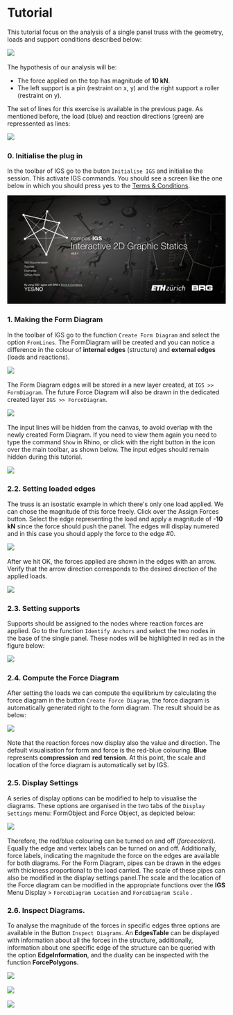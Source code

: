 # Tutorial

This tutorial focus on the analysis of a single panel truss with the geometry, loads and support conditions described below:

![](https://files.gitbook.com/v0/b/gitbook-x-prod.appspot.com/o/spaces%2F-MdX4hXGftusLhGYoC90%2Fuploads%2FkJb8j7MKBeFBgdS4LByN%2Fimage.png?alt=media\&token=c887bf8c-ef7b-4308-9403-7ba582246ba8)

The hypothesis of our analysis will be:

* The force applied on the top has magnitude of **10 kN**.
* The left support is a pin (restraint on x, y) and the right support a roller (restraint on y).

The set of lines for this exercise is available in the previous page. As mentioned before, the load (blue) and reaction directions (green) are repressented as lines:

![](https://files.gitbook.com/v0/b/gitbook-x-prod.appspot.com/o/spaces%2F-MdX4hXGftusLhGYoC90%2Fuploads%2Fra2qMBdUYdaB7Kucjo8v%2Fimage.png?alt=media\&token=812d7628-2e7f-4660-b788-9e4c6db59e1a)

### 0. Initialise the plug in <a href="#id-1.-making-the-form-diagram" id="id-1.-making-the-form-diagram"></a>

In the toolbar of IGS go to the buton `Initialise IGS` and initialise the session. This activate IGS commands. You should see a screen like the one below in which you should press yes to the [Terms & Conditions](../additional-information/legal-terms.md).

![](<../.gitbook/assets/image (133).png>)

### 1. Making the Form Diagram <a href="#id-1.-making-the-form-diagram" id="id-1.-making-the-form-diagram"></a>

In the toolbar of IGS go to the function `Create Form Diagram` and select the option `FromLines`. The FormDiagram will be created and you can notice a difference in the colour of **internal edges** (structure) and **external edges** (loads and reactions).

![](https://files.gitbook.com/v0/b/gitbook-x-prod.appspot.com/o/spaces%2F-MdX4hXGftusLhGYoC90%2Fuploads%2FpxPRKkwWJXSRYEnbjdzo%2Fimage.png?alt=media\&token=e12fb1e4-b770-474b-aef8-7d9d05d0d470)

The Form Diagram edges will be stored in a new layer created, at `IGS >> FormDiagram`. The future Force Diagram will also be drawn in the dedicated created layer `IGS >> ForceDiagram`.

![](https://files.gitbook.com/v0/b/gitbook-x-prod.appspot.com/o/spaces%2F-MdX4hXGftusLhGYoC90%2Fuploads%2F65RGYV4SUBgiz8w7Y0Uk%2Fimage.png?alt=media\&token=a1ad65b2-8d33-4e8d-b2ee-76f495fb5307)

The input lines will be hidden from the canvas, to avoid overlap with the newly created Form Diagram. If you need to view them again you need to type the command `Show` in Rhino, or click with the right button in the icon over the main toolbar, as shown below. The input edges should remain hidden during this tutorial.

![](https://files.gitbook.com/v0/b/gitbook-x-prod.appspot.com/o/spaces%2F-MdX4hXGftusLhGYoC90%2Fuploads%2FyIdljQ2HZYg8QR6Kf7nj%2Fimage.png?alt=media\&token=acd45cfd-12bc-4bdb-8341-16f618b53872)

### 2.2. Setting loaded edges <a href="#id-2.2.-setting-loaded-edges" id="id-2.2.-setting-loaded-edges"></a>

The truss is an isostatic example in which there's only one load applied. We can chose the magnitude of this force freely. Click over the Assign Forces button. Select the edge representing the load and apply a magnitude of **-10 kN** since the force should push the panel. The edges will display numered and in this case you should apply the force to the edge #0.

![](https://files.gitbook.com/v0/b/gitbook-x-prod.appspot.com/o/spaces%2F-MdX4hXGftusLhGYoC90%2Fuploads%2FZnmRYirQZHmzxbn6D5eW%2Fimage.png?alt=media\&token=b9fde3f7-a250-4600-bd7b-40f3b9615587)

After we hit OK, the forces applied are shown in the edges with an arrow. Verify that the arrow direction corresponds to the desired direction of the applied loads.

![](https://files.gitbook.com/v0/b/gitbook-x-prod.appspot.com/o/spaces%2F-MdX4hXGftusLhGYoC90%2Fuploads%2Fufxx57B5u1IMpOG0U71M%2Fimage.png?alt=media\&token=32f0da49-dcd6-4478-a14b-123ecf15e8b1)

### 2.3. Setting supports <a href="#id-2.3.-setting-supports" id="id-2.3.-setting-supports"></a>

Supports should be assigned to the nodes where reaction forces are applied. Go to the function `Identify Anchors` and select the two nodes in the base of the single panel. These nodes will be highlighted in red as in the figure below:

![](https://files.gitbook.com/v0/b/gitbook-x-prod.appspot.com/o/spaces%2F-MdX4hXGftusLhGYoC90%2Fuploads%2F5Gzt8LnxRIB46CCQMz1z%2Fimage.png?alt=media\&token=a1ff5b16-0436-4093-be7a-cc24a94e491d)

### 2.4. Compute the Force Diagram <a href="#id-2.4.-compute-the-force-diagram" id="id-2.4.-compute-the-force-diagram"></a>

After setting the loads we can compute the equilibrium by calculating the force diagram in the button `Create Force Diagram`, the force diagram is automatically generated right to the form diagram. The result should be as below:

![](https://files.gitbook.com/v0/b/gitbook-x-prod.appspot.com/o/spaces%2F-MdX4hXGftusLhGYoC90%2Fuploads%2F1jHSfAkfu4FNTLJ49ZM5%2Fimage.png?alt=media\&token=8ee4f090-8d99-427c-bf07-d44b51b9da33)

Note that the reaction forces now display also the value and direction. The default visualisation for form and force is the red-blue colouring. **Blue** represents **compression** and **red** **tension**. At this point, the scale and location of the force diagram is automatically set by IGS.

### 2.5. Display Settings <a href="#id-2.5.-display-settings" id="id-2.5.-display-settings"></a>

A series of display options can be modified to help to visualise the diagrams. These options are organised in the two tabs of the `Display Settings` menu: FormObject and Force Object, as depicted below:

![](https://files.gitbook.com/v0/b/gitbook-x-prod.appspot.com/o/spaces%2F-MdX4hXGftusLhGYoC90%2Fuploads%2FbRibJMpF5wCFFNLnIVjS%2Fimage.png?alt=media\&token=56c05e51-4ef3-4285-8afc-9bf19527c7c5)

Therefore, the red/blue colouring can be turned on and off (_forcecolors_). Equally the edge and vertex labels can be turned on and off. Additionally, force labels, indicating the magnitude the force on the edges are available for both diagrams. For the Form Diagram, pipes can be drawn in the edges with thickness proportional to the load carried. The scale of these pipes can also be modified in the display settings panel.The scale and the location of the Force diagram can be modified in the appropriate functions over the **IGS** Menu Display > `ForceDiagram Location` and `ForceDiagram Scale` .

### 2.6. Inspect Diagrams. <a href="#id-2.6.-inspect-diagrams" id="id-2.6.-inspect-diagrams"></a>

To analyse the magnitude of the forces in specific edges three options are available in the Button `Inspect Diagrams`. An **EdgesTable** can be displayed with information about all the forces in the structure, additionally, information about one specific edge of the structure can be queried with the option **EdgeInformation**, and the duality can be inspected with the function **ForcePolygons.**

![](https://files.gitbook.com/v0/b/gitbook-x-prod.appspot.com/o/spaces%2F-MdX4hXGftusLhGYoC90%2Fuploads%2F5dcOUqsFc1U50D6onvyN%2Fimage.png?alt=media\&token=453e7b53-b01d-4781-9de0-61b2ac699072)

![](https://files.gitbook.com/v0/b/gitbook-x-prod.appspot.com/o/spaces%2F-MdX4hXGftusLhGYoC90%2Fuploads%2FDyHSVUZBHN39T8ORK3nq%2Fimage.png?alt=media\&token=37088628-0ccc-4a21-b68d-3db6a8cf5b48)

![](https://files.gitbook.com/v0/b/gitbook-x-prod.appspot.com/o/spaces%2F-MdX4hXGftusLhGYoC90%2Fuploads%2F9HQoJKSEPfVdjpQHcTR8%2Fimage.png?alt=media\&token=3eb7e6d0-be7d-43c6-abb9-1fda97eba5dd)
